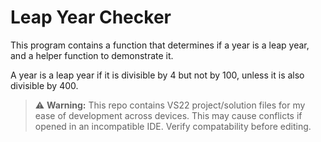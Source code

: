 ﻿# Leap Year Checker
This program contains a function that determines if a year is a leap year, and a helper function to demonstrate it.

A year is a leap year if it is divisible by 4 but not by 100, unless it is also divisible by 400.
> ⚠️ **Warning:** This repo contains VS22 project/solution files for my ease of development across devices. This may cause conflicts if opened in an incompatible IDE. Verify compatability before editing.